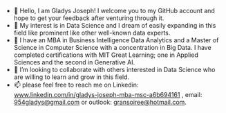 - 👋 Hello, I am Gladys Joseph! I welcome you to my GitHub account and hope to get your feedback after venturing through it.
- 👀 My interest is in Data Science and I dream of easily expanding in this field like prominent like other well-known data experts.
- 🌱 I have an MBA in Business Intelligence Data Analytics and a Master of Science in Computer Science with a concentration in Big Data. I have completed certifications with MIT Great Learning; one in Applied Sciences and the second in Generative AI.  
- 💞️ I’m looking to collaborate with others interested in Data Science who are willing to learn and grow in this field.
- 📫 please feel free to reach me on Linkedin: www.linkedin.com/in/gladys-joseph-mba-msc-a6b694161 , email: 954gladys@gmail.com or outlook: gransoiree@hotmail.com.



<!---
GladysJoseph/GladysJoseph is a ✨ special ✨ repository because its `README.md` (this file) appears on your GitHub profile.
You can click the Preview link to take a look at your changes.
--->
